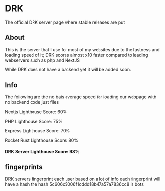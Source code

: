 # DRK
The official DRK server page where stable releases are put


## About

This is the server that I use for most of my websites due to the fastness and loading speed of it; DRK scores almost x10 faster compared to leading webservers such as php and NextJS

While DRK does not have a backend yet it will be added soon. 


## Info
The following are the no bais average speed for loading our webpage with no backend code just files

Nextjs Lighthouse Score: 60%

PHP Lighthouse Score: 75%

Express Lighthouse Score: 70%

Rocket Rust Lighthouse Score: 80%

#### DRK Server Lighthouse Score: 98%


## fingerprints

DRK servers fingerprint each user based on a lot of info each fingerprint will have a hash the hash 5c606c5006f1cddd18b47a57a7836cc8 is bots 
